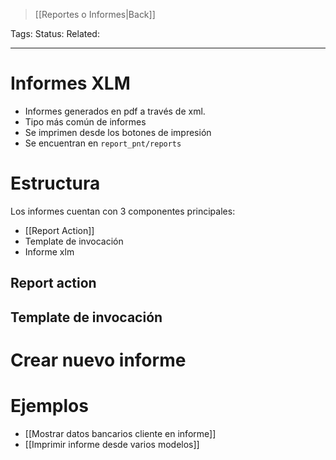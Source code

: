 > [[Reportes o Informes|Back]]

Tags:
Status: 
Related: 

___

# Informes XLM

- Informes generados en pdf a través de xml.
- Tipo más común de informes
- Se imprimen desde los botones de impresión
- Se encuentran en `report_pnt/reports`

# Estructura
Los informes cuentan con 3 componentes principales:
- [[Report Action]]
- Template de invocación
- Informe xlm

## Report action


## Template de invocación

# Crear nuevo informe



# Ejemplos
- [[Mostrar datos bancarios cliente en informe]]
- [[Imprimir informe desde varios modelos]]